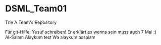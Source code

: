 # DSML_Team01
The A Team's Repository

Für git-Hilfe: Yusuf schreiben! Er erklärt es wenns sein muss auch 7 Mal :)
Al-Salam Alaykum
test
Wa alaykum assalam
